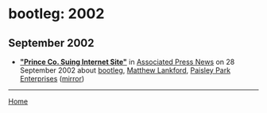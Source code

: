 # bootleg: 2002

## September 2002

 - [**"Prince Co. Suing Internet Site"**](https://apnews.com/06d02aeedba29e311e8d336c7b71a2b8) in [Associated Press News](https://apnews.com/) on 28 September 2002 about [bootleg](../../topics/bootleg/index.md), [Matthew Lankford](../../topics/matthew-lankford/index.md), [Paisley Park Enterprises](../../topics/paisley-park-enterprises/index.md) ([mirror](https://web.archive.org/web/*/https://apnews.com/06d02aeedba29e311e8d336c7b71a2b8))

----

[Home](../)

